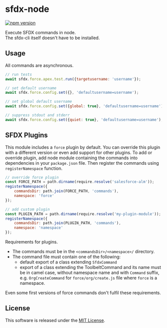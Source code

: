 # sfdx-node

[![npm version](https://badge.fury.io/js/%40pony-ci%2Fsfdx-node.svg)](https://badge.fury.io/js/%40pony-ci%2Fsfdx-node)
<!--
[![pony-ci](https://circleci.com/gh/pony-ci/sfdx-node.svg?style=shield)](https://circleci.com/gh/pony-ci/sfdx-node)
-->

Execute SFDX commands in node.  
The sfdx-cli itself doesn't have to be installed.

## Usage
All commands are asynchronous.
```javascript
// run tests
await sfdx.force.apex.test.run({targetusername: 'username'});

// set default username
await sfdx.force.config.set({}, 'defaultusername=username');

// set global default username
await sfdx.force.config.set({global: true}, 'defaultusername=username');

// suppress stdout and stderr
await sfdx.force.config.set({quiet: true}, 'defaultusername=username');
```

## SFDX Plugins
This module includes a `force` plugin by default.
You can override this plugin with a different version or even add support for other plugins.
To add or override plugin, add node module containing the commands into dependencies in your `package.json` file.
Then register the commands using `registerNamespace` function.
```javascript
// override force plugin
const FORCE_PATH = path.dirname(require.resolve('salesforce-alm'));
registerNamespace({
    commandsDir: path.join(FORCE_PATH, 'commands'),
    namespace: 'force'
});

// add custom plugin
const PLUGIN_PATH = path.dirname(require.resolve('my-plugin-module'));
registerNamespace({
    commandsDir: path.join(PLUGIN_PATH, 'commands'),
    namespace: 'namespace'
});
``` 

Requirements for plugins.
* The commands must be in the `<commandsDir>/<namespace>/` directory.  
* The command file must contain one of the following:  
    * default export of a class extending `SfdxCommand`
    * export of a class extending the ToolbeltCommand and its name must be in camel case, 
    without namespace name and with `Command` suffix,
    e.g. `OrgCreateCommand` for `force/org/create.js` file where `force` is a namespace.  

Even some first versions of force commands don't fulfil these requirements.  

## License
This software is released under the [MIT License](https://github.com/pony-ci/sfdx-node/blob/master/LICENSE).
